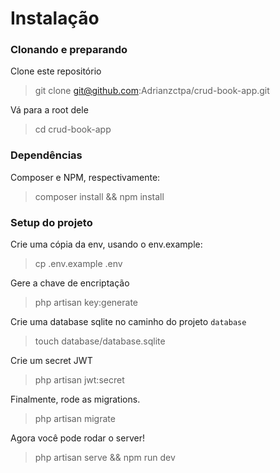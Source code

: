 # Instalação

### Clonando e preparando
Clone este repositório
> git clone git@github.com:Adrianzctpa/crud-book-app.git

Vá para a root dele
> cd crud-book-app

### Dependências
Composer e NPM, respectivamente:

> composer install && npm install

### Setup do projeto
Crie uma cópia da env, usando o env.example:
> cp .env.example .env

Gere a chave de encriptação
> php artisan key:generate

Crie uma database sqlite no caminho do projeto `database`
> touch database/database.sqlite

Crie um secret JWT
> php artisan jwt:secret

Finalmente, rode as migrations.
> php artisan migrate

Agora você pode rodar o server!
> php artisan serve && npm run dev